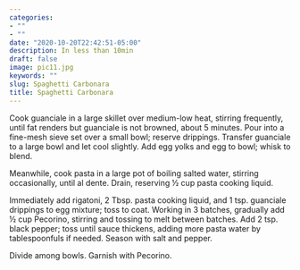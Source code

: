 ```yaml
---
categories:
- ""
- ""
date: "2020-10-20T22:42:51-05:00"
description: In less than 10min
draft: false
image: pic11.jpg
keywords: ""
slug: Spaghetti Carbonara
title: Spaghetti Carbonara
---
```


Cook guanciale in a large skillet over medium-low heat, stirring frequently, until fat renders but guanciale is not browned, about 5 minutes. Pour into a fine-mesh sieve set over a small bowl; reserve drippings. Transfer guanciale to a large bowl and let cool slightly. Add egg yolks and egg to bowl; whisk to blend.

Meanwhile, cook pasta in a large pot of boiling salted water, stirring occasionally, until al dente. Drain, reserving ½ cup pasta cooking liquid.

Immediately add rigatoni, 2 Tbsp. pasta cooking liquid, and 1 tsp. guanciale drippings to egg mixture; toss to coat. Working in 3 batches, gradually add ½ cup Pecorino, stirring and tossing to melt between batches. Add 2 tsp. black pepper; toss until sauce thickens, adding more pasta water by tablespoonfuls if needed. Season with salt and pepper.

Divide among bowls. Garnish with Pecorino.